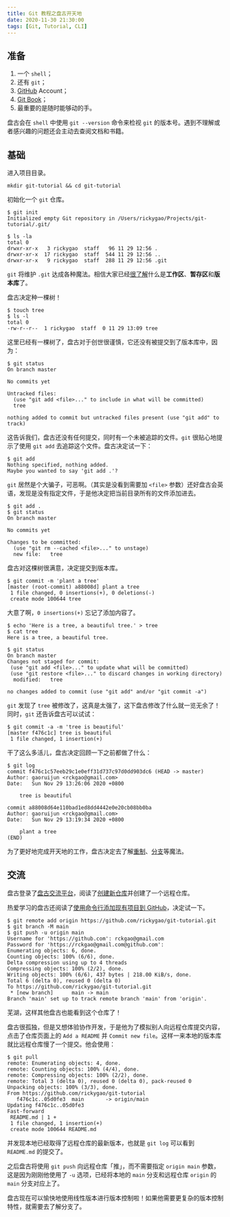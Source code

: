 ```yaml
---
title: Git 教程之盘古开天地
date: 2020-11-30 21:30:00
tags: [Git, Tutorial, CLI]
---
```


## 准备

1. 一个 `shell`；
2. 还有 `git`；
3. [GitHub](https://github.com) Account；
4. [Git Book](https://git-scm.com/book/zh/v2/)；
5. 最重要的是随时能够动的手。

盘古会在 `shell` 中使用 `git --version` 命令来检视 `git` 的版本号。遇到不理解或者感兴趣的问题还会主动去查阅文档和书籍。

<!-- more -->

## 基础

进入项目目录。

```shell
mkdir git-tutorial && cd git-tutorial
```

初始化一个 `git` 仓库。

```shell
$ git init
Initialized empty Git repository in /Users/rickygao/Projects/git-tutorial/.git/

$ ls -la
total 0
drwxr-xr-x   3 rickygao  staff   96 11 29 12:56 .
drwxr-xr-x  17 rickygao  staff  544 11 29 12:56 ..
drwxr-xr-x   9 rickygao  staff  288 11 29 12:56 .git
```

`git` 将维护 `.git` 达成各种魔法​​。相信大家已经[很了解](https://www.runoob.com/git/git-workspace-index-repo.html)什么是**工作区**、**暂存区**和**版本库**了。

盘古决定种一棵树！

```shell
$ touch tree
$ ls -l
total 0
-rw-r--r--  1 rickygao  staff  0 11 29 13:09 tree
```

这里已经有一棵树了，盘古对于创世很谨慎，它还没有被提交到了版本库中，因为：

```shell
$ git status
On branch master

No commits yet

Untracked files:
  (use "git add <file>..." to include in what will be committed)
  tree

nothing added to commit but untracked files present (use "git add" to track)
```

这告诉我们，盘古还没有任何提交，同时有一个未被追踪的文件。`git` 很贴心地提示了使用 `git add` 去追踪这个文件。盘古决定试一下：

```shell
$ git add
Nothing specified, nothing added.
Maybe you wanted to say 'git add .'?
```

`git` 居然是个大骗子，可恶啊。（其实是没看到需要加 `<file>` 参数）还好盘古会英语，发现是没有指定文件，于是他决定把当前目录所有的文件添加进去。

```shell
$ git add .
$ git status
On branch master

No commits yet

Changes to be committed:
  (use "git rm --cached <file>..." to unstage)
  new file:   tree
```

盘古对这棵树很满意，决定提交到版本库。

```shell
$ git commit -m 'plant a tree'
[master (root-commit) a88008d] plant a tree
 1 file changed, 0 insertions(+), 0 deletions(-)
 create mode 100644 tree
```

大意了啊，`0 insertions(+)` 忘记了添加内容了。

```shell
$ echo 'Here is a tree, a beautiful tree.' > tree
$ cat tree
Here is a tree, a beautiful tree.

$ git status
On branch master
Changes not staged for commit:
 (use "git add <file>..." to update what will be committed)
 (use "git restore <file>..." to discard changes in working directory)
  modified:   tree

no changes added to commit (use "git add" and/or "git commit -a")
```

`git` 发现了 `tree` 被修改了，这真是太强了，这下盘古修改了什么就一览无余了！同时，`git` 还告诉盘古可以试试：

```shell
$ git commit -a -m 'tree is beautiful'
[master f476c1c] tree is beautiful
 1 file changed, 1 insertion(+)
```

干了这么多活儿，盘古决定回顾一下之前都做了什么：

```shell
$ git log
commit f476c1c57eeb29c1e0eff31d737c97d0dd903dc6 (HEAD -> master)
Author: gaoruijun <rckgao@gmail.com>
Date:   Sun Nov 29 13:26:06 2020 +0800

    tree is beautiful

commit a88008d64e110bad1ed8dd4442e0e20cb08bb0ba
Author: gaoruijun <rckgao@gmail.com>
Date:   Sun Nov 29 13:19:34 2020 +0800

    plant a tree
(END)
```

为了更好地完成开天地的工作，盘古决定去了解[重制](https://git-scm.com/book/zh/v2/Git-工具-重置揭密)、[分支](https://git-scm.com/book/zh/v2/Git-分支-分支简介)等魔法。

## 交流

盘古登录了[盘古交流平台](https://github.com)，阅读了[创建新仓库](https://docs.github.com/cn/free-pro-team@latest/github/creating-cloning-and-archiving-repositories/creating-a-new-repository)并创建了一个远程仓库。

热爱学习的盘古还阅读了[使用命令行添加现有项目到 GitHub](https://docs.github.com/cn/free-pro-team@latest/github/importing-your-projects-to-github/adding-an-existing-project-to-github-using-the-command-line)，决定试一下。

```shell
$ git remote add origin https://github.com/rickygao/git-tutorial.git
$ git branch -M main
$ git push -u origin main
Username for 'https://github.com': rckgao@gmail.com
Password for 'https://rckgao@gmail.com@github.com':
Enumerating objects: 6, done.
Counting objects: 100% (6/6), done.
Delta compression using up to 4 threads
Compressing objects: 100% (2/2), done.
Writing objects: 100% (6/6), 437 bytes | 218.00 KiB/s, done.
Total 6 (delta 0), reused 0 (delta 0)
To https://github.com/rickygao/git-tutorial.git
 * [new branch]      main -> main
Branch 'main' set up to track remote branch 'main' from 'origin'.
```

芜湖，这样其他盘古也能看到这个仓库了！

盘古很孤独，但是又想体验协作开发，于是他为了模拟别人向远程仓库提交内容，点击了仓库页面上的 `Add a README` 并 `Commit new file`。这样一来本地的版本库就比远程仓库慢了一个提交。他会使用：

```shell
$ git pull
remote: Enumerating objects: 4, done.
remote: Counting objects: 100% (4/4), done.
remote: Compressing objects: 100% (2/2), done.
remote: Total 3 (delta 0), reused 0 (delta 0), pack-reused 0
Unpacking objects: 100% (3/3), done.
From https://github.com/rickygao/git-tutorial
   f476c1c..05d0fe3  main       -> origin/main
Updating f476c1c..05d0fe3
Fast-forward
 README.md | 1 +
 1 file changed, 1 insertion(+)
 create mode 100644 README.md
```

并发现本地已经取得了远程仓库的最新版本，也就是 `git log` 可以看到 `README.md` 的提交了。

之后盘古将使用 `git push` 向远程仓库「推」，而不需要指定 `origin main` 参数，这是因为刚刚他使用了 `-u` 选项，已经将本地的 `main` 分支和远程仓库 `origin` 的 `main` 分支对应上了。

盘古现在可以愉快地使用线性版本进行版本控制啦！如果他需要更复杂的版本控制特性，就需要去了解分支了。
